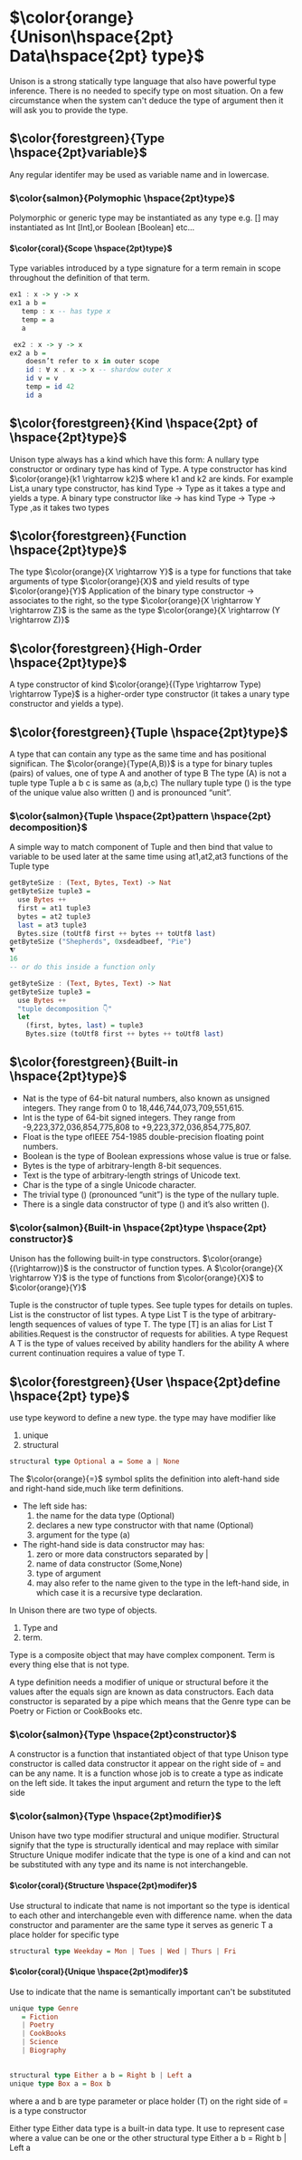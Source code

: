 
# $\color{orange}{Unison\hspace{2pt} Data\hspace{2pt} type}$
Unison is a strong statically type language that also have powerful type inference. There is no needed to specify type on most situation. On a few circumstance when the system can't deduce the type of argument then it will ask you to provide the type.


## $\color{forestgreen}{Type \hspace{2pt}variable}$

Any regular identifer may be used as variable name and in lowercase.


 ### $\color{salmon}{Polymophic \hspace{2pt}type}$
Polymorphic or generic type may be instantiated as any type e.g. [] may instantiated 
as Int [Int],or Boolean [Boolean] etc...


 #### $\color{coral}{Scope \hspace{2pt}type}$
Type variables introduced by a type signature for a term 
remain in scope throughout the definition of that term.

```haskell
ex1 : x -> y -> x
ex1 a b =
   temp : x -- has type x
   temp = a
   a

 ex2 : x -> y -> x
ex2 a b =
    doesn’t refer to x in outer scope
    id : ∀ x . x -> x -- shardow outer x
    id v = v
    temp = id 42
    id a
```
## $\color{forestgreen}{Kind \hspace{2pt} of \hspace{2pt}type}$

Unison type always has a kind which have this form:
A nullary type constructor or ordinary type has kind of Type.
A type constructor has kind $\color{orange}{k1 \rightarrow k2}$ where k1 and k2 are kinds.
For example List,a unary type constructor, has kind Type -> Type
as it takes a type and yields a type. 
A binary type constructor like -> has kind Type -> Type -> Type ,as it takes two types 

## $\color{forestgreen}{Function \hspace{2pt}type}$

The type $\color{orange}{X \rightarrow Y}$ is a type for functions that take arguments of type $\color{orange}{X}$ and yield results of type $\color{orange}{Y}$
Application of the binary type constructor -> associates to the right, 
so the type $\color{orange}{X \rightarrow Y \rightarrow Z}$ is the same as the type $\color{orange}{X \rightarrow (Y \rightarrow Z)}$ 

## $\color{forestgreen}{High-Order \hspace{2pt}type}$

A type constructor of kind $\color{orange}{(Type \rightarrow Type) \rightarrow Type}$
is a higher-order type constructor (it takes a unary type constructor and yields a type).


## $\color{forestgreen}{Tuple \hspace{2pt}type}$
A type that can contain any type as the same time and has positional significan.
The $\color{orange}{Type(A,B)}$ is a type for binary tuples (pairs) of values, one of type A and another of type B
The type (A) is not a tuple type
Tuple a b c is same as (a,b,c)
The nullary tuple type () is the type of the unique value also written () and is pronounced “unit”.

### $\color{salmon}{Tuple \hspace{2pt}pattern \hspace{2pt} decomposition}$

A simple way to match component of Tuple and then bind that value to variable to be used later at the same time using at1,at2,at3 functions of the Tuple type 
```haskell
getByteSize : (Text, Bytes, Text) -> Nat
getByteSize tuple3 =
  use Bytes ++
  first = at1 tuple3
  bytes = at2 tuple3
  last = at3 tuple3
  Bytes.size (toUtf8 first ++ bytes ++ toUtf8 last)
getByteSize ("Shepherds", 0xsdeadbeef, "Pie")
⧨
16 
-- or do this inside a function only

getByteSize : (Text, Bytes, Text) -> Nat
getByteSize tuple3 =
  use Bytes ++
  "tuple decomposition 👇"
  let
    (first, bytes, last) = tuple3
    Bytes.size (toUtf8 first ++ bytes ++ toUtf8 last)

```


## $\color{forestgreen}{Built-in \hspace{2pt}type}$
- Nat is the type of 64-bit natural numbers, also known as unsigned integers. 
They range from 0 to 18,446,744,073,709,551,615.
- Int is the type of 64-bit signed integers. 
They range from -9,223,372,036,854,775,808 to +9,223,372,036,854,775,807.
- Float is the type ofIEEE 754-1985 double-precision floating point numbers.
- Boolean is the type of Boolean expressions whose value is true or false.
- Bytes is the type of arbitrary-length 8-bit sequences. 
- Text is the type of arbitrary-length strings of Unicode text.
- Char is the type of a single Unicode character.
- The trivial type () (pronounced “unit”) is the type of the nullary tuple. 
- There is a single data constructor of type () and it’s also written ().


### $\color{salmon}{Built-in \hspace{2pt}type \hspace{2pt} constructor}$
Unison has the following built-in type constructors. 
$\color{orange}{(\rightarrow)}$ is the constructor of function types. A $\color{orange}{X \rightarrow Y}$ is the type of functions from $\color{orange}{X}$ to $\color{orange}{Y}$

Tuple is the constructor of tuple types. See tuple types for details on tuples.
List is the constructor of list types. 
A type List T is the type of arbitrary-length sequences of values of type T.
The type [T] is an alias for List T
abilities.Request is the constructor of requests for abilities. A type Request A T
is the type of values received by ability handlers for the ability A
where current continuation requires a value of type T.

## $\color{forestgreen}{User \hspace{2pt}define \hspace{2pt} type}$
use type keyword to define a new type. 
the type  may have modifier like
1. unique
2. structural
```haskell
structural type Optional a = Some a | None
```
The $\color{orange}{=}$ symbol splits the definition into aleft-hand side and right-hand side,much like term definitions.
- The left side has:
     1.  the name for the data type (Optional)
     2.  declares a new type constructor with that name (Optional)
     3.  argument for the type (a)
- The right-hand side is data constructor may  has:
    1. zero or more data constructors separated by | 
    2. name of data constructor (Some,None)
    3. type of argument
    4. may also refer to the name given to the type in the left-hand side, 
        in which case it is a recursive type declaration.





In Unison there are two type of objects. 
1. Type and 
2. term.

Type is a composite object that may have complex component.
Term is every thing else that is not type.


A type definition needs a modifier of
unique or structural before it the values after the equals sign are known as
data constructors. Each data constructor is separated by a pipe which means that the
Genre type can be Poetry or Fiction or CookBooks etc.


### $\color{salmon}{Type \hspace{2pt}constructor}$
A constructor is a function that instantiated object of that type
Unison type constructor is called data constructor it appear on the right side of =
and can be any name. It is a function whose job is to create a type as indicate on the left side.
It takes the input argument and return the type to the left side 


### $\color{salmon}{Type \hspace{2pt}modifier}$
 Unison have two type modifier structural and unique modifier.
 Structural signify that the type is structurally identical and may replace with similar Structure
 Unique modifer indicate that the type is one of a kind and can not be substituted with any type and
 its name is not interchangeble.


 #### $\color{coral}{Structure \hspace{2pt}modifer}$
 Use structural to indicate that name is not important so the 
 type is identical to each other and interchangeble even with difference name.
 when the data constructor and paramenter are the same type
 it serves as generic T a place holder for specific type
 ```haskell
structural type Weekday = Mon | Tues | Wed | Thurs | Fri
```

 #### $\color{coral}{Unique \hspace{2pt}modifer}$
 Use to indicate that the name is semantically important can't be substituted
 ```haskell
unique type Genre
    = Fiction
    | Poetry
    | CookBooks
    | Science
    | Biography
    

structural type Either a b = Right b | Left a
unique type Box a = Box b
```
 where a and b are type parameter or place holder (T)
 on the right side of = is a type constructor

 Either type
 Either data type is a built-in data type. 
 It use to represent case where a value can be one or the other 
structural type Either a b = Right b | Left a
